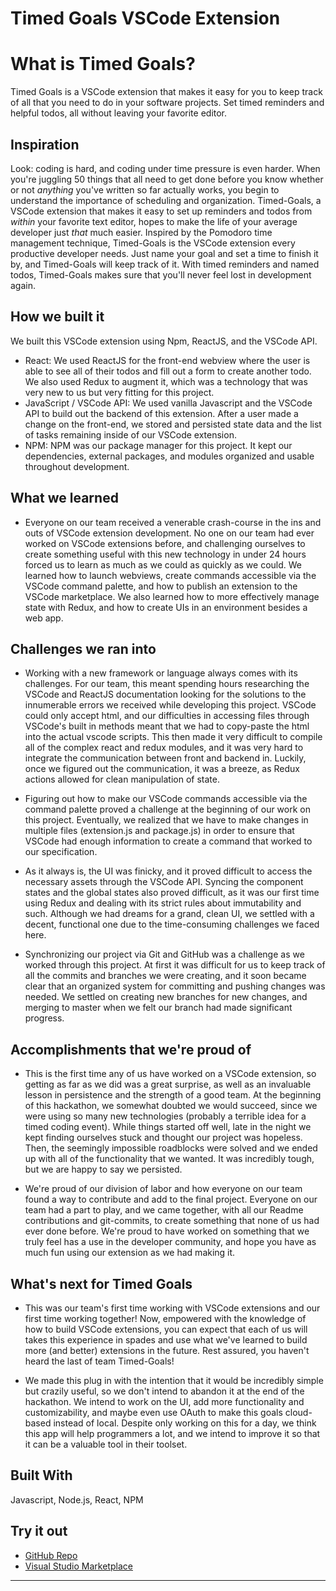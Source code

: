 # Timed Goals VSCode Extension

# What is Timed Goals?

Timed Goals is a VSCode extension that makes it easy for you to keep track of all that you need to do in your software projects.  Set timed reminders and helpful todos, all without leaving your favorite editor. 

## Inspiration

Look: coding is hard, and coding under time pressure is even harder. When you're juggling 50 things that all need to get done before you know whether or not _anything_ you've written so far actually works, you begin to understand the importance of scheduling and organization. Timed-Goals, a VSCode extension that makes it easy to set up reminders and todos from _within_ your favorite text editor, hopes to make the life of your average developer just _that_ much easier. Inspired by the Pomodoro time management technique, Timed-Goals is the VSCode extension every productive developer needs. Just name your goal and set a time to finish it by, and Timed-Goals will keep track of it. With timed reminders and named todos, Timed-Goals makes sure that you'll never feel lost in development again.

## How we built it
We built this VSCode extension using Npm, ReactJS, and the VSCode API.
* React: We used ReactJS for the front-end webview where the user is able to see all of their todos and fill out a form to create another todo. We also used Redux to augment it, which was a technology that was very new to us but very fitting for this project.
* JavaScript / VSCode API: We used vanilla Javascript and the VSCode API to build out the backend of this extension. After a user made a change on the front-end, we stored and persisted state data and the list of tasks remaining inside of our VSCode extension.
* NPM: NPM was our package manager for this project. It kept our dependencies, external packages, and modules organized and usable throughout development.

## What we learned
* Everyone on our team received a venerable crash-course in the ins and outs of VSCode extension development. No one on our team had ever worked on VSCode extensions before, and challenging ourselves to create something useful with this new technology in under 24 hours forced us to learn as much as we could as quickly as we could. We learned how to launch webviews, create commands accessible via the VSCode command palette, and how to publish an extension to the VSCode marketplace. We also learned how to more effectively manage state with Redux, and how to create UIs in an environment besides a web app.

## Challenges we ran into

* Working with a new framework or language always comes with its challenges. For our team, this meant spending hours researching the VSCode and ReactJS documentation looking for the solutions to the innumerable errors we received while developing this project. VSCode could only accept html, and our difficulties in accessing files through VSCode's built in methods meant that we had to copy-paste the html into the actual vscode scripts. This then made it very difficult to compile all of the complex react and redux modules, and it was very hard to integrate the communication between front and backend in. Luckily, once we figured out the communication, it was a breeze, as Redux actions allowed for clean manipulation of state.

* Figuring out how to make our VSCode commands accessible via the command palette proved a challenge at the beginning of our work on this project. Eventually, we realized that we have to make changes in multiple files (extension.js and package.js) in order to ensure that VSCode had enough information to create a command that worked to our specification.

* As it always is, the UI was finicky, and it proved difficult to access the necessary assets through the VSCode API. Syncing the component states and the global states also proved difficult, as it was our first time using Redux and dealing with its strict rules about immutability and such. Although we had dreams for a grand, clean UI, we settled with a decent, functional one due to the time-consuming challenges we faced here.

* Synchronizing our project via Git and GitHub was a challenge as we worked through this project. At first it was difficult for us to keep track of all the commits and branches we were creating, and it soon became clear that an organized system for committing and pushing changes was needed. We settled on creating new branches for new changes, and merging to master when we felt our branch had made significant progress.


## Accomplishments that we're proud of

* This is the first time any of us have worked on a VSCode extension, so getting as far as we did was a great surprise, as well as an invaluable lesson in persistence and the strength of a good team. At the beginning of this hackathon, we somewhat doubted we would succeed, since we were using so many new technologies (probably a terrible idea for a timed coding event). While things started off well, late in the night we kept finding ourselves stuck and thought our project was hopeless. Then, the seemingly impossible roadblocks were solved and we ended up with all of the functionality that we wanted. It was incredibly tough, but we are happy to say we persisted.

* We're proud of our division of labor and how everyone on our team found a way to contribute and add to the final project. Everyone on our team had a part to play, and we came together, with all our Readme contributions and git-commits, to create something that none of us had ever done before. We're proud to have worked on something that we truly feel has a use in the developer community, and hope you have as much fun using our extension as we had making it.


## What's next for Timed Goals
* This was our team's first time working with VSCode extensions and our first time working together! Now, empowered with the knowledge of how to build VSCode extensions, you can expect that each of us will takes this experience in spades and use what we've learned to build more (and better) extensions in the future. Rest assured, you haven't heard the last of team Timed-Goals!

* We made this plug in with the intention that it would be incredibly simple but crazily useful, so we don't intend to abandon it at the end of the hackathon. We intend to work on the UI, add more functionality and customizability, and maybe even use OAuth to make this goals cloud-based instead of local. Despite only working on this for a day, we think this app will help programmers a lot, and we intend to improve it so that it can be a valuable tool in their toolset.

## Built With
Javascript, Node.js, React, NPM

## Try it out
* [GitHub Repo](https://github.com/chenmasterandrew/timed-goals)
* [Visual Studio Marketplace](https://marketplace.visualstudio.com/items?itemName=chenmasterandrew.timedgoals)



----------------------------------------------------------------------------------------------------------
